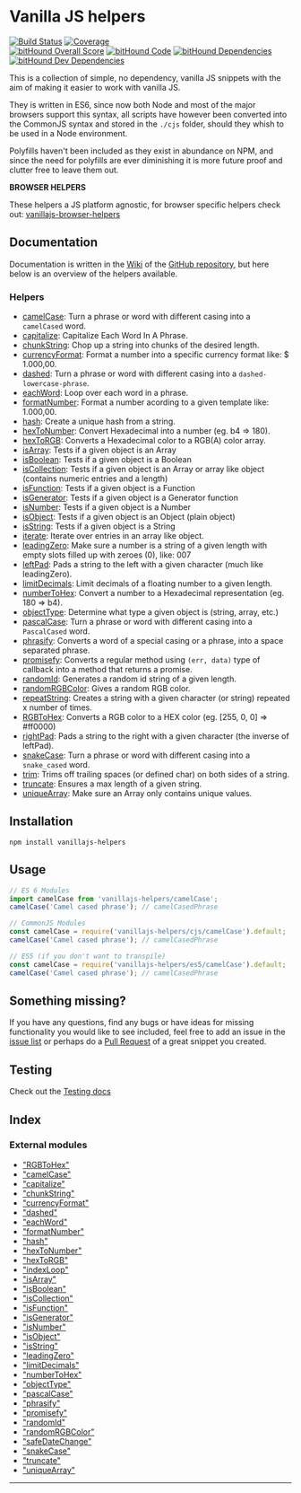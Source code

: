 
# Vanilla JS helpers

[![Build Status](https://travis-ci.org/Tokimon/vanillajs-helpers.svg?branch=master)](https://travis-ci.org/Tokimon/vanillajs-helpers)
[![Coverage](https://coveralls.io/repos/github/Tokimon/vanillajs-helpers/badge.svg?branch=master)](https://coveralls.io/github/Tokimon/vanillajs-helpers)
<br>
[![bitHound Overall Score](https://www.bithound.io/github/Tokimon/vanillajs-helpers/badges/score.svg)](https://www.bithound.io/github/Tokimon/vanillajs-helpers)
[![bitHound Code](https://www.bithound.io/github/Tokimon/vanillajs-helpers/badges/code.svg)](https://www.bithound.io/github/Tokimon/vanillajs-helpers)
[![bitHound Dependencies](https://www.bithound.io/github/Tokimon/vanillajs-helpers/badges/dependencies.svg)](https://www.bithound.io/github/Tokimon/vanillajs-helpers/master/dependencies/npm)
[![bitHound Dev Dependencies](https://www.bithound.io/github/Tokimon/vanillajs-helpers/badges/devDependencies.svg)](https://www.bithound.io/github/Tokimon/vanillajs-helpers/master/dependencies/npm)

This is a collection of simple, no dependency, vanilla JS snippets with the aim
of making it easier to work with vanilla JS.

They is written in ES6, since now both Node and most of the major browsers support this syntax,
all scripts have however been converted into the CommonJS syntax and stored in the `./cjs` folder,
should they whish to be used in a Node environment.

Polyfills haven't been included as they exist in abundance on NPM, and since the
need for polyfills are ever diminishing it is more future proof and clutter free
to leave them out.

**BROWSER HELPERS**

These helpers a JS platform agnostic, for browser specific helpers check out:
[vanillajs-browser-helpers](https://github.com/Tokimon/vanillajs-browser-helpers)

## Documentation

Documentation is written in the [Wiki](https://github.com/Tokimon/vanillajs-helpers/wiki)
of the [GitHub repository](https://github.com/Tokimon/vanillajs-helpers), but here below is an overview of the helpers available.

### Helpers

- [camelCase](https://github.com/Tokimon/vanillajs-helpers/wiki/camelCase):
Turn a phrase or word with different casing into a `camelCased` word.
- [capitalize](https://github.com/Tokimon/vanillajs-helpers/wiki/capitalize):
Capitalize Each Word In A Phrase.
- [chunkString](https://github.com/Tokimon/vanillajs-helpers/wiki/chunkString):
Chop up a string into chunks of the desired length.
- [currencyFormat](https://github.com/Tokimon/vanillajs-helpers/wiki/currencyFormat):
Format a number into a specific currency format like: $ 1.000,00.
- [dashed](https://github.com/Tokimon/vanillajs-helpers/wiki/dashed):
Turn a phrase or word with different casing into a `dashed-lowercase-phrase`.
- [eachWord](https://github.com/Tokimon/vanillajs-helpers/wiki/eachWord):
Loop over each word in a phrase.
- [formatNumber](https://github.com/Tokimon/vanillajs-helpers/wiki/formatNumber):
Format a number acording to a given template like: 1.000,00.
- [hash](https://github.com/Tokimon/vanillajs-helpers/wiki/hash):
Create a unique hash from a string.
- [hexToNumber](https://github.com/Tokimon/vanillajs-helpers/wiki/hexToNumber):
Convert Hexadecimal into a number (eg. b4 => 180).
- [hexToRGB](https://github.com/Tokimon/vanillajs-helpers/wiki/hexToRGB):
Converts a Hexadecimal color to a RGB(A) color array.
- [isArray](https://github.com/Tokimon/vanillajs-helpers/wiki/isArray):
Tests if a given object is an Array
- [isBoolean](https://github.com/Tokimon/vanillajs-helpers/wiki/isBoolean):
Tests if a given object is a Boolean
- [isCollection](https://github.com/Tokimon/vanillajs-helpers/wiki/isCollection):
Tests if a given object is an Array or array like object (contains numeric entries and a length)
- [isFunction](https://github.com/Tokimon/vanillajs-helpers/wiki/isFunction):
Tests if a given object is a Function
- [isGenerator](https://github.com/Tokimon/vanillajs-helpers/wiki/isGenerator):
Tests if a given object is a Generator function
- [isNumber](https://github.com/Tokimon/vanillajs-helpers/wiki/isNumber):
Tests if a given object is a Number
- [isObject](https://github.com/Tokimon/vanillajs-helpers/wiki/isObject):
Tests if a given object is an Object (plain object)
- [isString](https://github.com/Tokimon/vanillajs-helpers/wiki/isString):
Tests if a given object is a String
- [iterate](https://github.com/Tokimon/vanillajs-helpers/wiki/iterate):
Iterate over entries in an array like object.
- [leadingZero](https://github.com/Tokimon/vanillajs-helpers/wiki/leadingZero):
Make sure a number is a string of a given length with empty slots filled up with zeroes (0), like: 007
- [leftPad](https://github.com/Tokimon/vanillajs-helpers/wiki/leftPad):
Pads a string to the left with a given character (much like leadingZero).
- [limitDecimals](https://github.com/Tokimon/vanillajs-helpers/wiki/limitDecimals):
Limit decimals of a floating number to a given length.
- [numberToHex](https://github.com/Tokimon/vanillajs-helpers/wiki/numberToHex):
Convert a number to a Hexadecimal representation (eg. 180 => b4).
- [objectType](https://github.com/Tokimon/vanillajs-helpers/wiki/objectType):
Determine what type a given object is (string, array, etc.)
- [pascalCase](https://github.com/Tokimon/vanillajs-helpers/wiki/pascalCase):
Turn a phrase or word with different casing into a `PascalCased` word.
- [phrasify](https://github.com/Tokimon/vanillajs-helpers/wiki/phrasify):
Converts a word of a special casing or a phrase, into a space separated phrase.
- [promisefy](https://github.com/Tokimon/vanillajs-helpers/wiki/promisefy):
Converts a regular method using `(err, data)` type of callback into a method that returns a promise.
- [randomId](https://github.com/Tokimon/vanillajs-helpers/wiki/randomId):
Generates a random id string of a given length.
- [randomRGBColor](https://github.com/Tokimon/vanillajs-helpers/wiki/randomRGBColor):
Gives a random RGB color.
- [repeatString](https://github.com/Tokimon/vanillajs-helpers/wiki/repeatString):
Creates a string with a given character (or string) repeated x number of times.
- [RGBToHex](https://github.com/Tokimon/vanillajs-helpers/wiki/RGBToHex):
Converts a RGB color to a HEX color (eg. [255, 0, 0] => #ff0000)
- [rightPad](https://github.com/Tokimon/vanillajs-helpers/wiki/rightPad):
Pads a string to the right with a given character (the inverse of leftPad).
- [snakeCase](https://github.com/Tokimon/vanillajs-helpers/wiki/snakeCase):
Turn a phrase or word with different casing into a `snake_cased` word.
- [trim](https://github.com/Tokimon/vanillajs-helpers/wiki/trim):
Trims off trailing spaces (or defined char) on both sides of a string.
- [truncate](https://github.com/Tokimon/vanillajs-helpers/wiki/truncate):
Ensures a max length of a given string.
- [uniqueArray](https://github.com/Tokimon/vanillajs-helpers/wiki/uniqueArray):
Make sure an Array only contains unique values.

## Installation

```
npm install vanillajs-helpers
```

## Usage

```js
// ES 6 Modules
import camelCase from 'vanillajs-helpers/camelCase';
camelCase('Camel cased phrase'); // camelCasedPhrase
```

```js
// CommonJS Modules
const camelCase = require('vanillajs-helpers/cjs/camelCase').default;
camelCase('Camel cased phrase'); // camelCasedPhrase
```

```js
// ES5 (if you don't want to transpile)
const camelCase = require('vanillajs-helpers/es5/camelCase').default;
camelCase('Camel cased phrase'); // camelCasedPhrase
```

## Something missing?

If you have any questions, find any bugs or have ideas for missing functionality you would like to see included, feel
free to add an issue in the [issue list](https://github.com/Tokimon/vanillajs-helpers/issues) or perhaps do a
[Pull Request](https://github.com/Tokimon/vanillajs-helpers/pulls) of a great snippet you created.

## Testing

Check out the [Testing docs](https://github.com/Tokimon/vanillajs-helpers/wiki/testing)



## Index

### External modules

* ["RGBToHex"](modules/_rgbtohex_.md)
* ["camelCase"](modules/_camelcase_.md)
* ["capitalize"](modules/_capitalize_.md)
* ["chunkString"](modules/_chunkstring_.md)
* ["currencyFormat"](modules/_currencyformat_.md)
* ["dashed"](modules/_dashed_.md)
* ["eachWord"](modules/_eachword_.md)
* ["formatNumber"](modules/_formatnumber_.md)
* ["hash"](modules/_hash_.md)
* ["hexToNumber"](modules/_hextonumber_.md)
* ["hexToRGB"](modules/_hextorgb_.md)
* ["indexLoop"](modules/_indexloop_.md)
* ["isArray"](modules/_isarray_.md)
* ["isBoolean"](modules/_isboolean_.md)
* ["isCollection"](modules/_iscollection_.md)
* ["isFunction"](modules/_isfunction_.md)
* ["isGenerator"](modules/_isgenerator_.md)
* ["isNumber"](modules/_isnumber_.md)
* ["isObject"](modules/_isobject_.md)
* ["isString"](modules/_isstring_.md)
* ["leadingZero"](modules/_leadingzero_.md)
* ["limitDecimals"](modules/_limitdecimals_.md)
* ["numberToHex"](modules/_numbertohex_.md)
* ["objectType"](modules/_objecttype_.md)
* ["pascalCase"](modules/_pascalcase_.md)
* ["phrasify"](modules/_phrasify_.md)
* ["promisefy"](modules/_promisefy_.md)
* ["randomId"](modules/_randomid_.md)
* ["randomRGBColor"](modules/_randomrgbcolor_.md)
* ["safeDateChange"](modules/_safedatechange_.md)
* ["snakeCase"](modules/_snakecase_.md)
* ["truncate"](modules/_truncate_.md)
* ["uniqueArray"](modules/_uniquearray_.md)



---

